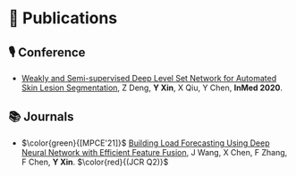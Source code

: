 # 📝 Publications 
## 🎙 Conference
- [Weakly and Semi-supervised Deep Level Set Network for Automated Skin Lesion Segmentation](https://link.springer.com/chapter/10.1007/978-981-15-5852-8_14), Z Deng, **Y Xin**, X Qiu, Y Chen, **InMed 2020**.

## 📚 Journals
- $\color{green}{[MPCE'21]}$ [Building Load Forecasting Using Deep Neural Network with Efficient Feature Fusion](https://ieeexplore.ieee.org/abstract/document/9319813), J Wang, X Chen, F Zhang, F Chen, **Y Xin**. $\color{red}{(JCR Q2)}$
